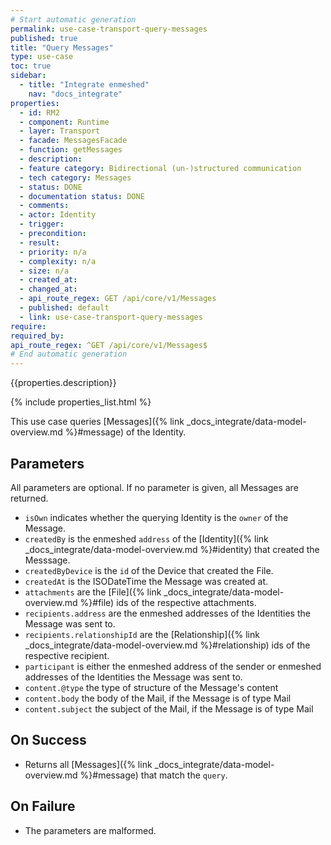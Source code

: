 ```yaml
---
# Start automatic generation
permalink: use-case-transport-query-messages
published: true
title: "Query Messages"
type: use-case
toc: true
sidebar:
  - title: "Integrate enmeshed"
    nav: "docs_integrate"
properties:
  - id: RM2
  - component: Runtime
  - layer: Transport
  - facade: MessagesFacade
  - function: getMessages
  - description:
  - feature category: Bidirectional (un-)structured communication
  - tech category: Messages
  - status: DONE
  - documentation status: DONE
  - comments:
  - actor: Identity
  - trigger:
  - precondition:
  - result:
  - priority: n/a
  - complexity: n/a
  - size: n/a
  - created_at:
  - changed_at:
  - api_route_regex: GET /api/core/v1/Messages
  - published: default
  - link: use-case-transport-query-messages
require:
required_by:
api_route_regex: ^GET /api/core/v1/Messages$
# End automatic generation
---
```


{{properties.description}}

{% include properties_list.html %}

This use case queries [Messages]({% link _docs_integrate/data-model-overview.md %}#message) of the Identity.

## Parameters

All parameters are optional. If no parameter is given, all Messages are returned.

- `isOwn` indicates whether the querying Identity is the `owner` of the Message.
- `createdBy` is the enmeshed `address` of the [Identity]({% link _docs_integrate/data-model-overview.md %}#identity) that created the Messsage.
- `createdByDevice` is the `id` of the Device that created the File.
- `createdAt` is the ISODateTime the Message was created at.
- `attachments` are the [File]({% link _docs_integrate/data-model-overview.md %}#file) ids of the respective attachments.
- `recipients.address` are the enmeshed addresses of the Identities the Message was sent to.
- `recipients.relationshipId` are the [Relationship]({% link _docs_integrate/data-model-overview.md %}#relationship) ids of the respective recipient.
- `participant` is either the enmeshed address of the sender or enmeshed addresses of the Identities the Message was sent to.
- `content.@type` the type of structure of the Message's content
- `content.body` the body of the Mail, if the Message is of type Mail
- `content.subject` the subject of the Mail, if the Message is of type Mail

## On Success

- Returns all [Messages]({% link _docs_integrate/data-model-overview.md %}#message) that match the `query`.

## On Failure

- The parameters are malformed.
